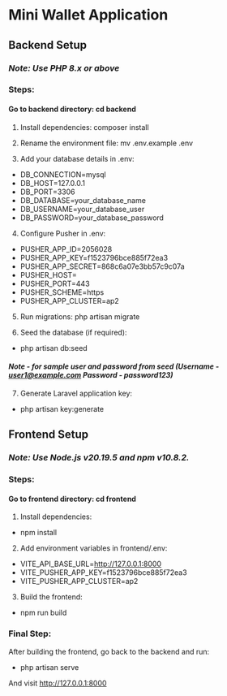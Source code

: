 # Mini Wallet Application

## Backend Setup

### _Note: Use PHP 8.x or above_

### Steps:
#### Go to backend directory: cd backend 
1.  Install dependencies: composer install

2.  Rename the environment file: mv .env.example .env

3.  Add your database details in .env:
- DB_CONNECTION=mysql
- DB_HOST=127.0.0.1 
- DB_PORT=3306 
- DB_DATABASE=your_database_name
- DB_USERNAME=your_database_user 
- DB_PASSWORD=your_database_password

4.  Configure Pusher in .env: 
- PUSHER_APP_ID=2056028
- PUSHER_APP_KEY=f1523796bce885f72ea3
- PUSHER_APP_SECRET=868c6a07e3bb57c9c07a 
- PUSHER_HOST= 
- PUSHER_PORT=443
- PUSHER_SCHEME=https 
- PUSHER_APP_CLUSTER=ap2

5.  Run migrations: php artisan migrate

6.  Seed the database (if required): 
- php artisan db:seed 
#### _Note - for sample user and password from seed (Username - user1@example.com Password - password123)_

7.  Generate Laravel application key: 
- php artisan key:generate

## Frontend Setup

### _Note: Use Node.js v20.19.5 and npm v10.8.2._

### Steps:
#### Go to frontend directory: cd frontend

1.  Install dependencies: 
- npm install

2.  Add environment variables in frontend/.env:
- VITE_API_BASE_URL=http://127.0.0.1:8000
- VITE_PUSHER_APP_KEY=f1523796bce885f72ea3 
- VITE_PUSHER_APP_CLUSTER=ap2

3.  Build the frontend: 
- npm run build

### Final Step:

After building the frontend, go back to the backend and run: 
- php artisan serve

And visit http://127.0.0.1:8000
